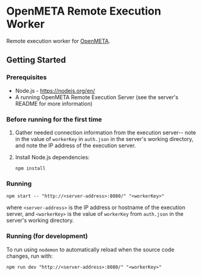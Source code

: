 # OpenMETA Remote Execution Worker

Remote execution worker for [OpenMETA](https://www.metamorphsoftware.com/openmeta/).

## Getting Started

### Prerequisites

  * Node.js - https://nodejs.org/en/
  * A running OpenMETA Remote Execution Server (see the server's README for
    more information)

### Before running for the first time

 1. Gather needed connection information from the execution server--  note in
    the value of `workerKey` in `auth.json` in the server's working directory,
    and note the IP address of the execution server.

 2. Install Node.js dependencies:

        npm install

### Running

    npm start -- "http://<server-address>:8080/" "<workerKey>"

where `<server-address>` is the IP address or hostname of the execution server,
and `<workerKey>` is the value of `workerKey` from `auth.json` in the server's
working directory.

### Running (for development)

To run using `nodemon` to automatically reload when the source code changes,
run with:

    npm run dev "http://<server-address>:8080/" "<workerKey>"
